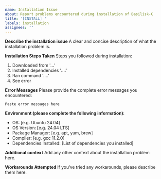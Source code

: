 ```yaml
---
name: Installation Issue
about: Report problems encountered during installation of Basilisk-C
title: '[INSTALL] '
labels: installation
assignees: ''
---
```


**Describe the installation issue**
A clear and concise description of what the installation problem is.

**Installation Steps Taken**
Steps you followed during installation:
1. Downloaded from '...'
2. Installed dependencies '....'
3. Ran command '....'
4. See error

**Error Messages**
Please provide the complete error messages you encountered:
```
Paste error messages here
```

**Environment (please complete the following information):**
 - OS: [e.g. Ubuntu 24.04]
 - OS Version: [e.g. 24.04 LTS]
 - Package Manager: [e.g. apt, yum, brew]
 - Compiler: [e.g. gcc 11.2.0]
 - Dependencies Installed: [List of dependencies you installed]

**Additional context**
Add any other context about the installation problem here.

**Workarounds Attempted**
If you've tried any workarounds, please describe them here. 